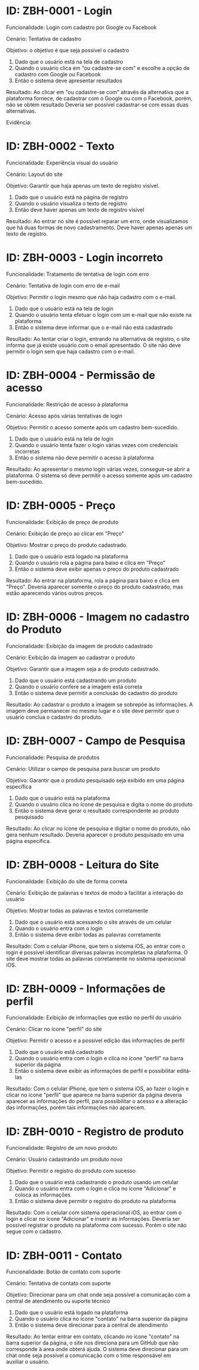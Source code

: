 # ID: ZBH-0001 - Login 

Funcionalidade: Login com cadastro por Google ou Facebook

Cenário: Tentativa de cadastro

Objetivo: o objetivo é que seja possível o cadastro

1. Dado que o usuário está na tela de cadastro
2. Quando o usuário clica em "ou cadastre-se com" e escolhe a opção de cadastro com Google ou Facebook
3. Então o sistema deve apresentar resultados

Resultado: Ao clicar em "ou cadastre-se com" através da alternativa que a plataforma fornece, de cadastrar com o Google ou com o Facebook, porém, não se obtém resultado	Deveria ser possível cadastrar-se com essas duas alternativas.

Evidência:

# ID: ZBH-0002 - Texto 

Funcionalidade: Experiência visual do usuário

Cenário: Layout do site

Objetivo: Garantir que haja apenas um texto de registro visível.

1. Dado que o usuário está na página de registro
2. Quando o usuário visualiza o texto de registro
3. Então deve haver apenas um texto de registro visível

Resultado: Ao entrar no site é possível reparar um erro, onde visualizamos que há duas formas de novo cadastramento. Deve haver apenas apenas um texto de registro.

# ID: ZBH-0003 - Login incorreto

Funcionalidade: Tratamento de tentativa de login com erro

Cenário: Tentativa de login com erro de e-mail

Objetivo: Permitir o login mesmo que não haja cadastro com o e-mail.

1. Dado que o usuário está na tela de login
2. Quando o usuário tenta efetuar o login com um e-mail que não existe na plataforma
3. Então o sistema deve informar que o e-mail não está cadastrado

Resultado: Ao tentar criar o login, entrando na alternativa de registro, o site informa que já existe usuário com o email apresentado. O site não deve permitir o login sem que haja cadastro com o e-mail.

# ID: ZBH-0004 - Permissão de acesso

Funcionalidade: Restrição de acesso à plataforma

Cenário: Acesso após várias tentativas de login

Objetivo: Permitir o acesso somente após um cadastro bem-sucedido.

1. Dado que o usuário está na tela de login
2. Quando o usuário tenta fazer o login várias vezes com credenciais incorretas
3. Então o sistema não deve permitir o acesso à plataforma

Resultado: Ao apresentar o mesmo login várias vezes, consegue-se abrir a plataforma. O sistema só deve permitir o acesso somente após um cadastro bem-sucedido.

# ID: ZBH-0005 - Preço

Funcionalidade: Exibição de preço de produto

Cenário: Exibição de preço ao clicar em "Preço"

Objetivo: Mostrar o preço do produto cadastrado.

1. Dado que o usuário está logado na plataforma
2. Quando o usuário rola a página para baixo e clica em "Preço"
3. Então o sistema deve exibir apenas o preço do produto cadastrado

Resultado: Ao entrar na plataforma, rola a página para baixo e clica em "Preço". Deveria aparecer somente o preço do produto cadastrado, mas estão aparecendo vários outros preços.

# ID: ZBH-0006 - Imagem no cadastro do Produto

Funcionalidade: Exibição da imagem de produto cadastrado

Cenário: Exibição da imagem ao cadastrar o produto

Objetivo: Garantir que a imagem seja a do produto cadastrado.

1. Dado que o usuário está cadastrando um produto
2. Quando o usuário confere se a imagem está correta 
3. Então o sistema deve permitir a conclusão do cadastro do produto

Resultado: Ao cadastrar o produto a imagem se sobrepôe às informações. A imagem deve permanecer no mesmo lugar e o site deve permitir que o usuário conclua o cadastro do produto.

# ID: ZBH-0007 - Campo de Pesquisa

Funcionalidade: Pesquisa de produtos

Cenário: Utilizar o campo de pesquisa para buscar um produto

Objetivo: Garantir que o produto pesquisado seja exibido em uma página específica

1. Dado que o usuário está na plataforma
2. Quando o usuário clica no ícone de pesquisa e digita o nome do produto
3. Então o sistema deve gerar o resultado correspondente ao produto pesquisado

Resultado: Ao clicar no ícone de pesquisa e digitar o nome do produto, não gera nenhum resultado. Deveria aparecer o produto pesquisado em uma página específica.

# ID: ZBH-0008 - Leitura do Site

Funcionalidade: Exibição do site de forma correta

Cenário: Exibição de palavras e textos de modo a facilitar a interação do usuário

Objetivo: Mostrar todas as palavras e textos corretamente

1. Dado que o usuário está acessando o site através de um celular
2. Quando o usuário entra com o login
3. Então o sistema deve exibir todas as palavras corretamente

Resultado: Com o celular iPhone, que tem o sistema iOS, ao entrar com o login é possível identificar diversas palavras incompletas na plataforma. O site deve mostrar todas as palavras corretamente no sistema operacional iOS.

# ID: ZBH-0009 - Informações de perfil

Funcionalidade: Exibição de informações que estão no perfil do usuário

Cenário: Clicar no ícone "perfil" do site

Objetivo: Permitir o acesso e a possível edição das informações de perfil

1. Dado que o usuário está cadastrado 
2. Quando o usuário entra com o login e clica no ícone "perfil" na barra superior da página
3. Então o sistema deve exibir as informações de perfil e possibilitar editá-las
   
Resultado: Com o celular iPhone, que tem o sistema iOS, ao fazer o login e clicar no ícone "perfil" que aparece na barra superior da página deveria aparecer as informações do perfil, para possibilitar o acesso e a alteração das informações, porém tais informações não aparecem.

# ID: ZBH-0010 - Registro de produto

Funcionalidade: Registro de um novo produto

Cenário: Usuário cadastrando um produto novo

Objetivo: Permitir o registro do produto com sucesso

1. Dado que o usuário está cadastrando o produto usando um celular 
2. Quando o usuário entra com o login e clica no ícone "Adicionar" e coloca as informações
3. Então o sistema deve permitir o registro do produto na plataforma

Resultado: Com o celular com sistema operacional iOS, ao entrar com o login e clicar no ícone "Adicionar" e inserir as informações. Deveria ser possível registrar o produto na plataforma com sucesso. Porém o site não segue com o cadastro.

# ID: ZBH-0011 - Contato

Funcionalidade: Botão de contato com suporte

Cenário: Tentativa de contato com suporte

Objetivo: Direcionar para um chat onde seja possível a comunicação com a central de atendimento ou suporte técnico

1. Dado que o usuário está logado na plataforma
2. Quando o usuário clica no ícone "contato" na barra superior da página
3. Então o sistema deve direcionar para a central de atendimento
   
Resultado: Ao tentar entrar em contato, clicando no ícone "contato" na barra superior da página, o site nos direciona para um GitHub que não corresponde à area onde obterá ajuda. O sistema deve direcionar para um chat onde seja possível a comunicação com o time responsável em auxiliar o usuário.
